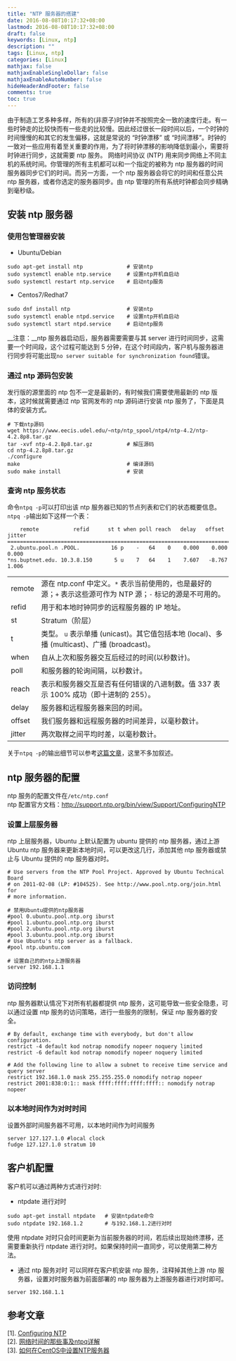 ```yaml
---
title: "NTP 服务器的搭建"
date: 2016-08-08T10:17:32+08:00
lastmod: 2016-08-08T10:17:32+08:00
draft: false
keywords: [Linux, ntp]
description: ""
tags: [Linux, ntp]
categories: [Linux]
mathjax: false
mathjaxEnableSingleDollar: false
mathjaxEnableAutoNumber: false
hideHeaderAndFooter: false
comments: true
toc: true
---
```


由于制造工艺多种多样，所有的(非原子)时钟并不按照完全一致的速度行走。有一些时钟走的比较快而有一些走的比较慢。因此经过很长一段时间以后，一个时钟的时间慢慢的和其它的发生偏移，这就是常说的 “时钟漂移” 或 “时间漂移”。时钟的一致对一些应用有着至关重要的作用，为了将时钟漂移的影响降低到最小，需要将时钟进行同步，这就需要 ntp 服务。
网络时间协议 (NTP) 用来同步网络上不同主机的系统时间。你管理的所有主机都可以和一个指定的被称为 ntp 服务器的时间服务器同步它们的时间。而另一方面，一个 ntp 服务器会将它的时间和任意公共 ntp 服务器，或者你选定的服务器同步。由 ntp 管理的所有系统时钟都会同步精确到毫秒级。
<!--more-->

## 安装 ntp 服务器
### 使用包管理器安装

- Ubuntu/Debian
```
sudo apt-get install ntp              # 安装ntp
sudo systemctl enable ntp.service     # 设置ntp开机自启动
sudo systemctl restart ntp.service    # 启动ntp服务
```

- Centos7/Redhat7
```
sudo dnf install ntp                  # 安装ntp
sudo systemctl enable ntpd.service    # 设置ntp开机自启动
sudo systemctl start ntpd.service     # 启动ntp服务
```

__注意：__ntp 服务器启动后，服务器需要需要与其 server 进行时间同步，这需要一个时间段，这个过程可能达到 5 分钟，在这个时间段内，客户机与服务器进行同步将可能出现`no server suitable for synchronization found`错误。

### 通过 ntp 源码包安装
发行版的源里面的 ntp 包不一定是最新的，有时候我们需要使用最新的 ntp 版本，这时候就需要通过 ntp 官网发布的 ntp 源码进行安装 ntp 服务了，下面是具体的安装方式。
```
# 下载ntp源码
wget https://www.eecis.udel.edu/~ntp/ntp_spool/ntp4/ntp-4.2/ntp-4.2.8p8.tar.gz   
tar -xvf ntp-4.2.8p8.tar.gz           # 解压源码
cd ntp-4.2.8p8.tar.gz                
./configure
make                                  # 编译源码
sudo make install                     # 安装
```

### 查询 ntp 服务状态
命令`ntpq -p`可以打印出该 ntp 服务器已知的节点列表和它们的状态概要信息。`ntpq -p`输出如下这样一个表：

```
    remote           refid      st t when poll reach   delay   offset  jitter
==============================================================================
 2.ubuntu.pool.n .POOL.          16 p    -   64    0    0.000    0.000   0.000
*ns.buptnet.edu. 10.3.8.150       5 u    7   64    1    7.607   -8.767   1.006
```

|  |  |
|:--|:--|
|remote |源在 ntp.conf 中定义。`*` 表示当前使用的，也是最好的源；`+` 表示这些源可作为 NTP 源；`-` 标记的源是不可用的。|
|refid	|用于和本地时钟同步的远程服务器的 IP 地址。|
|st	|Stratum（阶层）|
|t	|类型。 `u` 表示单播 (unicast)。其它值包括本地 (local)、多播 (multicast)、广播 (broadcast)。|
|when|自从上次和服务器交互后经过的时间(以秒数计)。|
|poll	|和服务器的轮询间隔，以秒数计。|
|reach	|表示和服务器交互是否有任何错误的八进制数。值 337 表示 100% 成功（即十进制的 255）。|
|delay	|服务器和远程服务器来回的时间。|
|offset	|我们服务器和远程服务器的时间差异，以毫秒数计。|
|jitter	|两次取样之间平均时差，以毫秒数计。|

关于`ntpq -p`的输出细节可以参考[这篇文章](https://linux.cn/article-4664-1.html)，这里不多加叙述。


## ntp 服务器的配置
ntp 服务的配置文件在`/etc/ntp.conf`   
ntp 配置官方文档：http://support.ntp.org/bin/view/Support/ConfiguringNTP  

### 设置上层服务器
ntp 上层服务器，Ubuntu 上默认配置为 ubuntu 提供的 ntp 服务器，通过上游 Ubuntu ntp 服务器来更新本地时间，可以更改这几行，添加其他 ntp 服务器或禁止与 Ubuntu 提供的 ntp 服务器对时。

```
# Use servers from the NTP Pool Project. Approved by Ubuntu Technical Board
# on 2011-02-08 (LP: #104525). See http://www.pool.ntp.org/join.html for
# more information.

# 禁用Ubuntu提供的ntp服务器
#pool 0.ubuntu.pool.ntp.org iburst
#pool 1.ubuntu.pool.ntp.org iburst
#pool 2.ubuntu.pool.ntp.org iburst
#pool 3.ubuntu.pool.ntp.org iburst
# Use Ubuntu's ntp server as a fallback.
#pool ntp.ubuntu.com

# 设置自己的的ntp上游服务器
server 192.168.1.1 
```

### 访问控制
ntp 服务器默认情况下对所有机器都提供 ntp 服务，这可能导致一些安全隐患，可以通过设置 ntp 服务的访问策略，进行一些服务的限制，保证 ntp 服务器的安全。

```
# By default, exchange time with everybody, but don't allow configuration. 
restrict -4 default kod notrap nomodify nopeer noquery limited
restrict -6 default kod notrap nomodify nopeer noquery limited

# Add the following line to allow a subnet to receive time service and query server
restrict 192.168.1.0 mask 255.255.255.0 nomodify notrap nopeer
restrict 2001:838:0:1:: mask ffff:ffff:ffff:ffff:: nomodify notrap nopeer
```

### 以本地时间作为对时时间
设置外部时间服务器不可用，以本地时间作为时间服务

```
server 127.127.1.0 #local clock
fudge 127.127.1.0 stratum 10
```

## 客户机配置
客户机可以通过两种方式进行对时:

- ntpdate 进行对时
```
sudo apt-get install ntpdate   # 安装ntpdate命令
sudo ntpdate 192.168.1.2       # 与192.168.1.2进行对时
```
使用 ntpdate 对时只会时间更新为当前服务器的时间，若后续出现始终漂移，还需要重新执行 ntpdate 进行对时。如果保持时间一直同步，可以使用第二种方法。

- 通过 ntp 服务对时
可以同样在客户机安装 ntp 服务，注释掉其他上游 ntp 服务器，设置对时服务器为前面部署的 ntp 服务器为上游服务器进行对时即可。
```
server 192.168.1.1 
```

## 参考文章
[1]. [Configuring NTP](http://support.ntp.org/bin/view/Support/ConfiguringNTP)  
[2]. [网络时间的那些事及ntpq详解](https://linux.cn/article-4664-1.html)  
[3]. [如何在CentOS中设置NTP服务器](https://linux.cn/article-5581-1-rel.html)  
